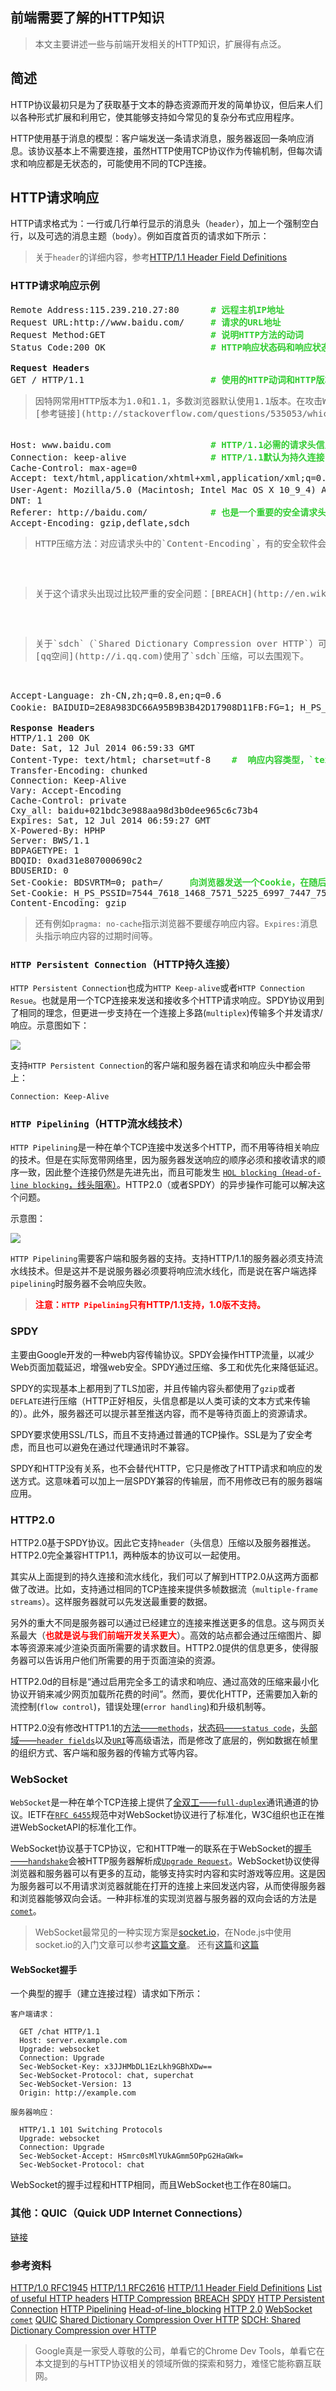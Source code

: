 前端需要了解的HTTP知识----> 本文主要讲述一些与前端开发相关的HTTP知识，扩展得有点泛。## 简述HTTP协议最初只是为了获取基于文本的静态资源而开发的简单协议，但后来人们以各种形式扩展和利用它，使其能够支持如今常见的复杂分布式应用程序。HTTP使用基于消息的模型：客户端发送一条请求消息，服务器返回一条响应消息。该协议基本上不需要连接，虽然HTTP使用TCP协议作为传输机制，但每次请求和响应都是无状态的，可能使用不同的TCP连接。## HTTP请求响应HTTP请求格式为：一行或几行单行显示的消息头（`header`），加上一个强制空白行，以及可选的消息主题（`body`）。例如百度首页的请求如下所示： > 关于`header`的详细内容，参考[HTTP/1.1 Header Field Definitions](http://www.w3.org/Protocols/rfc2616/rfc2616-sec14.html)### HTTP请求响应示例<pre>Remote Address:115.239.210.27:80      <b style="color: limegreen;"># 远程主机IP地址</b>Request URL:http://www.baidu.com/     <b style="color: limegreen;"># 请求的URL地址</b>Request Method:GET                    <b style="color: limegreen;"># 说明HTTP方法的动词</b>Status Code:200 OK                    <b style="color: limegreen;"># HTTP响应状态码和响应状态内容</b><b>Request Headers</b>GET / HTTP/1.1                        <b style="color: limegreen;"># 使用的HTTP动词和HTTP版本，最常见的是`GET`和`POST`。</b><blockquote>因特网常用HTTP版本为1.0和1.1，多数浏览器默认使用1.1版本。在攻击WEB应用时可能遇到的唯一差异是1.1版本必须使用Host请求头。实际上目前所有我们用到的浏览器都在使用HTTP1.1了，而且，POST请求也依赖HTTP1.1。记住，HTTP2(基于SPDY)也在蓄势待发中咯。<br>[参考链接](http://stackoverflow.com/questions/535053/which-webbrowsers-use-http-1-1-by-default)</blockquote>Host: www.baidu.com                   <b style="color: limegreen;"># HTTP/1.1必需的请求头信息，如果基于HTTP/1.1的服务器收到的请求没有该请求头，会返回`400(Bad Request)`报错</b>Connection: keep-alive                <b style="color: limegreen;"># HTTP/1.1默认为持久连接</b>Cache-Control: max-age=0Accept: text/html,application/xhtml+xml,application/xml;q=0.9,image/webp,*/*;q=0.8User-Agent: Mozilla/5.0 (Macintosh; Intel Mac OS X 10_9_4) AppleWebKit/537.36 (KHTML, like Gecko) Chrome/35.0.1916.153 Safari/537.36    <b style="color: limegreen;"># 因为历史原因，大多数浏览器都包含`Mozilla`前缀。这是因为当初的“老大”Netscape使用了`User-Agent`字符串，而其他浏览器也希望让网站相信他们兼容这种标准。</b>DNT: 1Referer: http://baidu.com/            <b style="color: limegreen;"># 也是一个重要的安全请求头，参考[HTTP Referrer详解](http://www.atatech.org/articles/17771)</b>Accept-Encoding: gzip,deflate,sdch<blockquote>HTTP压缩方法：对应请求头中的`Content-Encoding`，有的安全软件会通过代理强制使用非压缩方法，从而使得网络资源加载速度变慢。关于`deflate`方法，微软的服务器和客户端因为历史原因是以`raw`（未处理）的`deflated stream`来实现的，因此，一些软件，包括Apache服务器，只实现了`gzip`压缩编码的方法。[详情](http://en.wikipedia.org/wiki/HTTP_compression)</blockquote><blockquote>关于这个请求头出现过比较严重的安全问题：[BREACH](http://en.wikipedia.org/wiki/BREACH)和[CRIME](http://en.wikipedia.org/wiki/CRIME)<b style="color: red;">注意：影响包括TLS协议以及SPDY和HTTP协议。</b></blockquote><blockquote>关于`sdch`（`Shared Dictionary Compression over HTTP`）可以参考[google group的讨论](https://groups.google.com/forum/#!forum/SDCH)<br>[qq空间](http://i.qq.com)使用了`sdch`压缩，可以去围观下。</blockquote>Accept-Language: zh-CN,zh;q=0.8,en;q=0.6Cookie: BAIDUID=2E8A983DC66A95B9B3B42D17908D11FB:FG=1; H_PS_PSSID=7544_7618_1468_7571_5225_6997_7447_7541_7532_6506_6017_7202_6930_7253_6887_7649_7595_7474       <b style="color: limegreen;"># 让无状态的HTTP变成有状态的功臣，详情可参考[Cookie与安全](http://www.atatech.org/articles/13455)以及[HTTP Cookie](http://www.atatech.org/articles/13453)</b><b>Response Headers</b>HTTP/1.1 200 OKDate: Sat, 12 Jul 2014 06:59:33 GMTContent-Type: text/html; charset=utf-8    <b style="color: limegreen;">#  响应内容类型，`text/html`表明是HTML文件的网页</b>Transfer-Encoding: chunkedConnection: Keep-AliveVary: Accept-EncodingCache-Control: privateCxy_all: baidu+021bdc3e988aa98d3b0dee965c6c73b4Expires: Sat, 12 Jul 2014 06:59:27 GMTX-Powered-By: HPHPServer: BWS/1.1BDPAGETYPE: 1BDQID: 0xad31e807000690c2BDUSERID: 0Set-Cookie: BDSVRTM=0; path=/     <b style="color: limegreen;">向浏览器发送一个Cookie，在随后的请求中由Cookie消息头返回。</b>Set-Cookie: H_PS_PSSID=7544_7618_1468_7571_5225_6997_7447_7541_7532_6506_6017_7202_6930_7253_6887_7649_7595_7474; path=/; domain=.baidu.comContent-Encoding: gzip</pre>> 还有例如`pragma: no-cache`指示浏览器不要缓存响应内容。`Expires:`消息头指示响应内容的过期时间等。### `HTTP Persistent Connection`（HTTP持久连接）`HTTP Persistent Connection`也成为`HTTP Keep-alive`或者`HTTP Connection Resue`。也就是用一个TCP连接来发送和接收多个HTTP请求响应。SPDY协议用到了相同的理念，但更进一步支持在一个连接上多路(`multiplex`)传输多个并发请求/响应。示意图如下：![](https://upload.wikimedia.org/wikipedia/commons/thumb/d/d5/HTTP_persistent_connection.svg/450px-HTTP_persistent_connection.svg.png)支持`HTTP Persistent Connection`的客户端和服务器在请求和响应头中都会带上：```Connection: Keep-Alive```### `HTTP Pipelining`（HTTP流水线技术）`HTTP Pipelining`是一种在单个TCP连接中发送多个HTTP，而不用等待相关响应的技术。但是在实际宽带网络里，因为服务器发送响应的顺序必须和接收请求的顺序一致，因此整个连接仍然是先进先出，而且可能发生 [`HOL blocking`（`Head-of-line blocking`，线头阻塞）](http://en.wikipedia.org/wiki/Head-of-line_blocking)。HTTP2.0（或者SPDY）的异步操作可能可以解决这个问题。示意图：![](https://upload.wikimedia.org/wikipedia/commons/thumb/1/19/HTTP_pipelining2.svg/640px-HTTP_pipelining2.svg.png)`HTTP Pipelining`需要客户端和服务器的支持。支持HTTP/1.1的服务器必须支持流水线技术。但是这并不是说服务器必须要将响应流水线化，而是说在客户端选择`pipelining`时服务器不会响应失败。> <b style="color:red;">注意：`HTTP Pipelining`只有HTTP/1.1支持，1.0版不支持。</b>### SPDY主要由Google开发的一种web内容传输协议。SPDY会操作HTTP流量，以减少Web页面加载延迟，增强web安全。SPDY通过压缩、多工和优先化来降低延迟。SPDY的实现基本上都用到了TLS加密，并且传输内容头都使用了`gzip`或者`DEFLATE`进行压缩（HTTP正好相反，头信息都是以人类可读的文本方式来传输的）。此外，服务器还可以提示甚至推送内容，而不是等待页面上的资源请求。SPDY要求使用SSL/TLS，而且不支持通过普通的TCP操作。SSL是为了安全考虑，而且也可以避免在通过代理通讯时不兼容。SPDY和HTTP没有关系，也不会替代HTTP，它只是修改了HTTP请求和响应的发送方式。这意味着可以加上一层SPDY兼容的传输层，而不用修改已有的服务器端应用。### HTTP2.0HTTP2.0基于SPDY协议。因此它支持`header`（头信息）压缩以及服务器推送。HTTP2.0完全兼容HTTP1.1，两种版本的协议可以一起使用。其实从上面提到的持久连接和流水线化，我们可以了解到HTTP2.0从这两方面都做了改进。比如，支持通过相同的TCP连接来提供多帧数据流（`multiple-frame streams`）。这样服务器就可以先发送最重要的数据。另外的重大不同是服务器可以通过已经建立的连接来推送更多的信息。这与网页关系最大（<b style="color:red;">也就是说与我们前端开发关系更大</b>）。高效的站点都会通过压缩图片、脚本等资源来减少渲染页面所需要的请求数目。HTTP2.0提供的信息更多，使得服务器可以告诉用户他们所需要的用于页面渲染的资源。HTTP2.0d的目标是“通过启用完全多工的请求和响应、通过高效的压缩来最小化协议开销来减少网页加载所花费的时间”。然而，要优化HTTP，还需要加入新的流控制(`flow control`)，错误处理(`error handling`)和升级机制等。HTTP2.0没有修改HTTP1.1的[方法——`methods`](https://en.wikipedia.org/wiki/HTTP_method)，[状态码——`status code`](https://en.wikipedia.org/wiki/HTTP_status_code)，[头部域——`header fields`](https://en.wikipedia.org/wiki/List_of_HTTP_header_fields)以及[`URI`](https://en.wikipedia.org/wiki/URI)等高级语法，而是修改了底层的，例如数据在帧里的组织方式、客户端和服务器的传输方式等内容。### WebSocket`WebSocket`是一种在单个TCP连接上提供了[全双工——`full-duplex`](https://en.wikipedia.org/wiki/Full-duplex)通讯通道的协议。IETF在[`RFC 6455`](https://tools.ietf.org/html/rfc6455)规范中对WebSocket协议进行了标准化，W3C组织也正在推进WebSocketAPI的标准化工作。WebSocket协议基于TCP协议，它和HTTP唯一的联系在于WebSocket的[握手——`handshake`](https://en.wikipedia.org/wiki/Handshaking)会被HTTP服务器解析成[`Upgrade Request`](https://en.wikipedia.org/wiki/HTTP/1.1_Upgrade_header)。WebSocket协议使得浏览器和服务器可以有更多的互动，能够支持实时内容和实时游戏等应用。这是因为服务器可以不用请求浏览器就能在打开的连接上来回发送内容，从而使得服务器和浏览器能够双向会话。一种非标准的实现浏览器与服务器的双向会话的方法是[`comet`](https://en.wikipedia.org/wiki/Comet_\(programming\))。> WebSocket最常见的一种实现方案是[socket.io](http://socket.io/)，在Node.js中使用socket.io的入门文章可以参考[这篇文章](http://www.atatech.org/articles/15859)。> 还有[这篇](http://davidwalsh.name/websocket)和[这篇](http://howtonode.org/websockets-socketio)#### WebSocket握手一个典型的握手（建立连接过程）请求如下所示：```客户端请求：  GET /chat HTTP/1.1  Host: server.example.com  Upgrade: websocket  Connection: Upgrade  Sec-WebSocket-Key: x3JJHMbDL1EzLkh9GBhXDw==  Sec-WebSocket-Protocol: chat, superchat  Sec-WebSocket-Version: 13  Origin: http://example.com服务器响应：  HTTP/1.1 101 Switching Protocols  Upgrade: websocket  Connection: Upgrade  Sec-WebSocket-Accept: HSmrc0sMlYUkAGmm5OPpG2HaGWk=  Sec-WebSocket-Protocol: chat```WebSocket的握手过程和HTTP相同，而且WebSocket也工作在80端口。### 其他：QUIC（Quick UDP Internet Connections）[链接](https://en.wikipedia.org/wiki/QUIC)### 参考资料[HTTP/1.0 RFC1945](http://tools.ietf.org/html/rfc1945)[HTTP/1.1 RFC2616](http://www.w3.org/Protocols/rfc2616/rfc2616.html)[HTTP/1.1 Header Field Definitions](http://www.w3.org/Protocols/rfc2616/rfc2616-sec14.html)[List of useful HTTP headers](https://www.owasp.org/index.php/List_of_useful_HTTP_headers)[HTTP Compression](http://en.wikipedia.org/wiki/HTTP_compression)[BREACH](http://en.wikipedia.org/wiki/BREACH)[SPDY](https://en.wikipedia.org/wiki/SPDY)[HTTP Persistent Connection](https://en.wikipedia.org/wiki/HTTP_persistent_connection)[HTTP Pipelining](https://en.wikipedia.org/wiki/HTTP_pipelining)[Head-of-line_blocking](http://en.wikipedia.org/wiki/Head-of-line_blocking)[HTTP 2.0](https://en.wikipedia.org/wiki/HTTP_2.0)[WebSocket](https://en.wikipedia.org/wiki/WebSocket)[`comet`](https://en.wikipedia.org/wiki/Comet_\(programming\))[QUIC](https://en.wikipedia.org/wiki/QUIC)[Shared Dictionary Compression Over HTTP](http://blog.cyberis.co.uk/2013/07/shared-dictionary-compression-over-http.html)[SDCH: Shared Dictionary Compression over HTTP](http://blog.endpoint.com/2009/07/sdch-shared-dictionary-compression-over.html)> Google真是一家受人尊敬的公司，单看它的Chrome Dev Tools，单看它在本文提到的与HTTP协议相关的领域所做的探索和努力，难怪它能称霸互联网。
